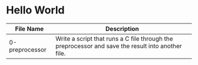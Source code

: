 # Hello World

| File Name      | Description                                                                                       |
| -------------- | ------------------------------------------------------------------------------------------------- |
| 0-preprocessor | Write a script that runs a C file through the preprocessor and save the result into another file. |
